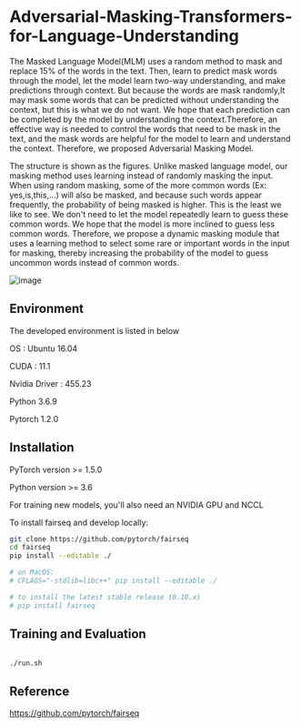 # Adversarial-Masking-Transformers-for-Language-Understanding

  The Masked Language Model(MLM) uses a random method to mask and replace 15$\%$ of the words in the text. Then, learn to predict mask words through the model, let the model learn two-way understanding, and make predictions through context. But because the words are mask randomly,It may mask some words that can be predicted without understanding the context, but this is what we do not want. We hope that each prediction can be completed by the model by understanding the context.Therefore, an effective way is needed to control the words that need to be mask in the text, and the mask words are helpful for the model to learn and understand the context. Therefore, we proposed Adversarial Masking Model.
  
  The structure is shown as the figures. Unlike masked language model, our masking method uses learning instead of randomly masking the input.  When using random masking, some of the more common words (Ex: yes,is,this,...) will also be masked, and because such words appear frequently, the probability of being masked is higher. This is the least we like to see. We don't need to let the model repeatedly learn to guess these common words. We hope that the model is more inclined to guess less common words. Therefore, we propose a dynamic masking module that uses a learning method to select some rare or important words in the input for masking, thereby increasing the probability of the model to guess uncommon words instead of common words.

![image](https://github.com/NCTUMLlab/Adversarial-Masking-TransformersforLanguage-Understanding/blob/main/amt_tm.png)

## Environment

The developed environment is listed in below 

OS : Ubuntu 16.04 

CUDA : 11.1

Nvidia Driver : 455.23

Python 3.6.9

Pytorch 1.2.0

## Installation

PyTorch version >= 1.5.0

Python version >= 3.6

For training new models, you'll also need an NVIDIA GPU and NCCL

To install fairseq and develop locally:

```sh
git clone https://github.com/pytorch/fairseq
cd fairseq
pip install --editable ./

# on MacOS:
# CFLAGS="-stdlib=libc++" pip install --editable ./

# to install the latest stable release (0.10.x)
# pip install fairseq
```

## Training and Evaluation

```sh

./run.sh

```


## Reference

https://github.com/pytorch/fairseq
